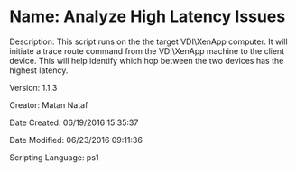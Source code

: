 ﻿# Name: Analyze High Latency Issues

Description: This script runs on the the target VDI\XenApp computer. It will initiate a trace route command from the VDI\XenApp machine to the client device. This will help identify which hop between the two devices has the highest latency.

Version: 1.1.3

Creator: Matan Nataf

Date Created: 06/19/2016 15:35:37

Date Modified: 06/23/2016 09:11:36

Scripting Language: ps1

